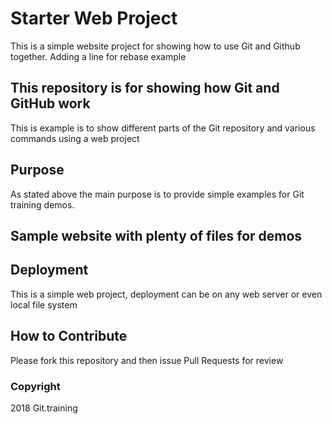 # Starter Web Project

This is a simple website project for
showing how to use Git and Github together.
Adding a line for rebase example

## This repository is for showing how Git and GitHub work

This is example is to show different parts
of the Git repository and various commands using
a web project

## Purpose

As stated above the main purpose is to provide 
simple examples for Git training demos.

## Sample website with plenty of files for demos

## Deployment

This is a simple web project, deployment can be on any 
web server or even local file system

## How to Contribute

Please fork this repository and then issue Pull Requests for review
### Copyright

2018 Git.training
